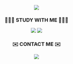 <div align=center>
  <img src="https://capsule-render.vercel.app/api?type=soft&color=gradient&height=110&section=header&text=Hi,%20I'm%20Junyong%20Park&fontSize=70"/>
</div>

<div align=center>
  <h3>🧑🏻‍💻 STUDY WITH ME 🧑🏻‍💻</h3>
</div>
<div align=center>
<!--   <a href="https://github.com/abczxc0405/study">
     <img src="https://img.shields.io/badge/HTML5-E34F26?style=flat&logo=HTML5&logoColor=white"/>
  </a> -->
<!--   <a href="https://github.com/abczxc0405/study">
    <img src="https://img.shields.io/badge/CSS3-1572B6?style=flat&logo=CSS3&logoColor=white"/>
  </a>
  <a href="https://github.com/abczxc0405/study">
    <img src="https://img.shields.io/badge/JavaScript-F7DF1E?style=flat&logo=JavaScript&logoColor=white"/>
  </a> -->
  <img src="https://img.shields.io/badge/PHP-777BB4?style=flat&logo=PHP&logoColor=white"/>
  <a href="https://github.com/abczxc0405/study/tree/main/c">
    <img src="https://img.shields.io/badge/C-A8B9CC?style=flat&logo=C&logoColor=white"/>
  </a>
<!--   <a href="https://github.com/abczxc0405/study">
    <img src="https://img.shields.io/badge/Python-3776AB?style=flat&logo=Python&logoColor=white"/>
  </a>
  <a href="https://github.com/abczxc0405/study">
    <img src="https://img.shields.io/badge/Linux-FCC624?style=flat&logo=Linux&logoColor=white"/>
  </a>
  <a href="https://github.com/abczxc0405/study">
    <img src="https://img.shields.io/badge/Vim-019733?style=flat&logo=Vim&logoColor=white"/>
  </a>
  <a href="https://github.com/abczxc0405/study">
    <img src="https://img.shields.io/badge/Git-F05032?style=flat&logo=Git&logoColor=white"/>
  </a>
  <a href="https://github.com/abczxc0405/study">
    <img src="https://img.shields.io/badge/Visual Studio Code-007ACC?style=flat&logo=Visual Studio Code&logoColor=white"/>
  </a> -->
</div>

<div align=center>
  <h3>✉️ CONTACT ME ✉️</h3>
</div>
<div align=center>
  <a href="mailto:abczxc0405@gmail.com">
    <img src="https://img.shields.io/badge/Gmail-EA4335?style=flat&logo=Gmail&logoColor=white&link=mailto:abczxc0405@gmail.com"/>
  </a>
</div>
